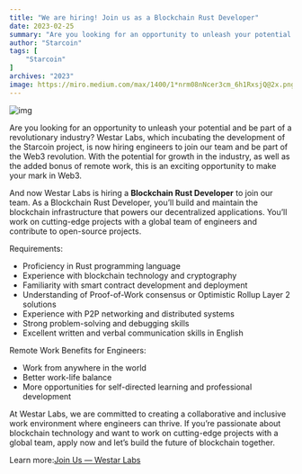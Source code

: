 ```yaml
---
title: "We are hiring! Join us as a Blockchain Rust Developer"
date: 2023-02-25
summary: "Are you looking for an opportunity to unleash your potential and be part of a revolutionary industry? Westar Labs, which incubating the..."
author: "Starcoin"
tags: [
    "Starcoin"
]
archives: "2023"
image: https://miro.medium.com/max/1400/1*nrm08nNcer3cm_6h1RxsjQ@2x.png
---
```


![img](https://miro.medium.com/max/1400/1*nrm08nNcer3cm_6h1RxsjQ@2x.png)

Are you looking for an opportunity to unleash your potential and be part of a revolutionary industry? Westar Labs, which incubating the development of the Starcoin project, is now hiring engineers to join our team and be part of the Web3 revolution. With the potential for growth in the industry, as well as the added bonus of remote work, this is an exciting opportunity to make your mark in Web3.

And now Westar Labs is hiring a **Blockchain Rust Developer** to join our team. As a Blockchain Rust Developer, you’ll build and maintain the blockchain infrastructure that powers our decentralized applications. You’ll work on cutting-edge projects with a global team of engineers and contribute to open-source projects.

Requirements:

- Proficiency in Rust programming language
- Experience with blockchain technology and cryptography
- Familiarity with smart contract development and deployment
- Understanding of Proof-of-Work consensus or Optimistic Rollup Layer 2 solutions
- Experience with P2P networking and distributed systems
- Strong problem-solving and debugging skills
- Excellent written and verbal communication skills in English

Remote Work Benefits for Engineers:

- Work from anywhere in the world
- Better work-life balance
- More opportunities for self-directed learning and professional development

At Westar Labs, we are committed to creating a collaborative and inclusive work environment where engineers can thrive. If you’re passionate about blockchain technology and want to work on cutting-edge projects with a global team, apply now and let’s build the future of blockchain together.

Learn more:[Join Us — Westar Labs](https://westar.io/join-us/)